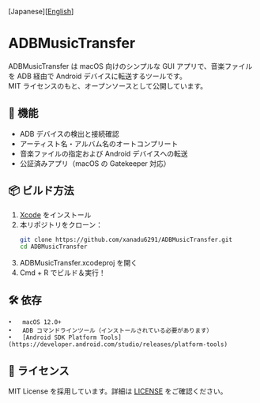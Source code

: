 [Japanese][[English](README.md)]

# ADBMusicTransfer

ADBMusicTransfer は macOS 向けのシンプルな GUI アプリで、音楽ファイルを ADB 経由で Android デバイスに転送するツールです。  
MIT ライセンスのもと、オープンソースとして公開しています。

## 🔧 機能

- ADB デバイスの検出と接続確認
- アーティスト名・アルバム名のオートコンプリート
- 音楽ファイルの指定および Android デバイスへの転送
- 公証済みアプリ（macOS の Gatekeeper 対応）

## 📦 ビルド方法

1. [Xcode](https://developer.apple.com/xcode/) をインストール
2. 本リポジトリをクローン：
   ```bash
   git clone https://github.com/xanadu6291/ADBMusicTransfer.git
   cd ADBMusicTransfer
3. ADBMusicTransfer.xcodeproj を開く
4.	Cmd + R でビルド＆実行！

## 🛠 依存
	•	macOS 12.0+
	•	ADB コマンドラインツール（インストールされている必要があります）
	•	[Android SDK Platform Tools](https://developer.android.com/studio/releases/platform-tools)

## 📄 ライセンス

MIT License を採用しています。詳細は [LICENSE](LICENSE) をご確認ください。
